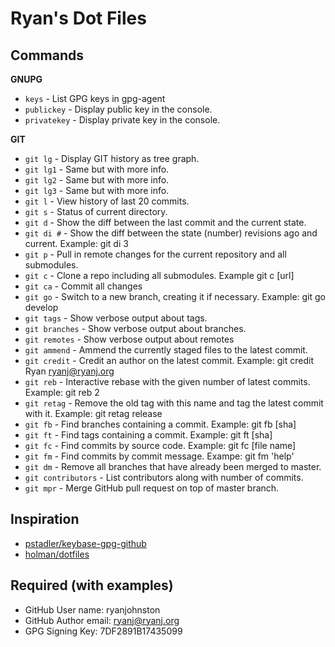 # Ryan's Dot Files

## Commands

**GNUPG**

- ``keys`` - List GPG keys in gpg-agent
- ``publickey`` - Display public key in the console.
- ``privatekey`` - Display private key in the console.

**GIT**
- ``git lg`` - Display GIT history as tree graph.
- ``git lg1`` - Same but with more info.
- ``git lg2`` - Same but with more info.
- ``git lg3`` - Same but with more info.
- ``git l`` - View history of last 20 commits.
- ``git s`` - Status of current directory.
- ``git d`` - Show the diff between the last commit and the current state.
- ``git di #`` - Show the diff between the state (number) revisions ago and current. Example: git di 3
- ``git p`` - Pull in remote changes for the current repository and all submodules.
- ``git c`` - Clone a repo including all submodules. Example git c [url]
- ``git ca`` - Commit all changes
- ``git go`` - Switch to a new branch, creating it if necessary. Example: git go develop
- ``git tags`` - Show verbose output about tags.
- ``git branches`` - Show verbose output about branches.
- ``git remotes`` - Show verbose output about remotes
- ``git ammend`` - Ammend the currently staged files to the latest commit.
- ``git credit`` - Credit an author on the latest commit. Example: git credit Ryan ryanj@ryanj.org
- ``git reb`` - Interactive rebase with the given number of latest commits. Example: git reb 2
- ``git retag`` - Remove the old tag with this name and tag the latest commit with it. Example: git retag release
- ``git fb`` - Find branches containing a commit. Example: git fb [sha]
- ``git ft`` - Find tags containing a commit. Example: git ft [sha]
- ``git fc`` - Find commits by source code. Example: git fc [file name]
- ``git fm`` - Find commits by commit message. Exampe: git fm 'help'
- ``git dm`` - Remove all branches that have already been merged to master.
- ``git contributors`` - List contributors along with number of commits.
- ``git mpr`` - Merge GitHub pull request on top of master branch.

## Inspiration

- [pstadler/keybase-gpg-github](https://github.com/pstadler/keybase-gpg-github)
- [holman/dotfiles](https://github.com/holman/dotfiles)

## Required (with examples)

- GitHub User name: ryanjohnston
- GitHub Author email: ryanj@ryanj.org
- GPG Signing Key: 7DF2891B17435099
